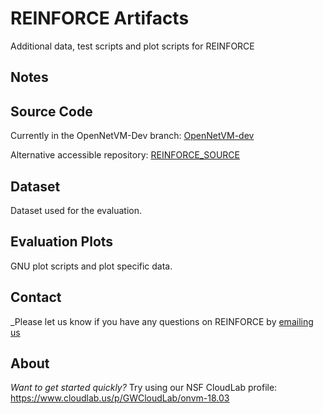 # REINFORCE Artifacts
Additional data, test scripts and plot scripts for REINFORCE

Notes 
--

Source Code
--
Currently in the OpenNetVM-Dev branch: [OpenNetVM-dev][source]

Alternative accessible repository: [REINFORCE_SOURCE][reinforce] 

Dataset
--
Dataset used for the evaluation.


Evaluation Plots
--
GNU plot scripts and plot specific data.

Contact
--
_Please let us know if you have any questions on REINFORCE by [emailing us](mailto:skulkar@gwdg.de)


About
--
_Want to get started quickly?_ Try using our NSF CloudLab profile: https://www.cloudlab.us/p/GWCloudLab/onvm-18.03

[source]: https://github.com/sameergk/openNetVM-dev/tree/nfv_res
[reinforce]: https://github.com/sameergk/REINFORCE_SOURCE
[onvm]: http://sdnfv.github.io/onvm/
[license]: LICENSE
[dpdk]: http://dpdk.org

